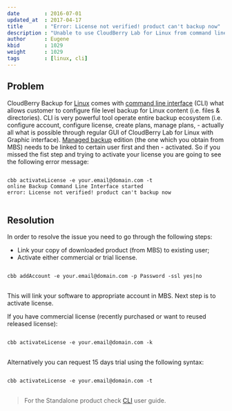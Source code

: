 ```yaml
---
date        : 2016-07-01
updated_at  : 2017-04-17
title       : "Error: License not verified! product can't backup now"
description : "Unable to use CloudBerry Lab for Linux from command line with: «Error: License not verified! product can't backup now»"
author      : Eugene
kbid        : 1029
weight      : 1029
tags        : [linux, cli]
---
```

## Problem

CloudBerry Backup for [Linux][1f46d3be] comes with [command line interface][4ac3b676] (CLI) what allows customer to configure file level backup for Linux content (i.e. files & directories). CLI is very powerful tool operate entire backup ecosystem (i.e. configure account, configure license, create plans, manage plans, - actually all what is possible through regular GUI of CloudBerry Lab for Linux with Graphic interface). [Managed backup][f239e3e0] edition (the one which you obtain from MBS) needs to be linked to certain user first and then - activated. So if you missed the fist step and trying to activate your license you are going to see the following error message:

<pre>
<code class="language-bash command-line" data-host="localhost">
cbb activateLicense -e your.email@domain.com -t
online Backup Command Line Interface started
error: License not verified! product can't backup now
</code>
</pre>

## Resolution

In order to resolve the issue you need to go through the following steps:

*  Link your copy of downloaded product (from MBS) to existing user;
*  Activate either commercial or trial license.

<pre>
<code class="language-bash command-line" data-host="localhost">
cbb addAccount -e your.email@domain.com -p Password -ssl yes|no
</code>
</pre>

This will link your software to appropriate account in MBS. Next step is to activate license.

If you have commercial license (recently purchased or want to reused released license):

<pre>
<code class="language-bash command-line" data-host="localhost">
cbb activateLicense -e your.email@domain.com -k <license_key>
</code>
</pre>

Alternatively you can request 15 days trial using the following syntax:

<pre>
<code class="language-bash command-line" data-host="localhost">
cbb activateLicense -e your.email@domain.com -t
</code>
</pre>

> For the Standalone product check [CLI](https://www.cloudberrylab.com/backup/cmd-linux.aspx) user guide.

  [1f46d3be]: http://www.cloudberrylab.com/backuplinux.aspx "CloudBerry Lab for Linux OS"
  [4ac3b676]: http://www.cloudberrylab.com/backupcmd_nix.aspx "Command Line Interface for Linux"
  [f239e3e0]: http://www.cloudberrylab.com/managed-online-backup-service-amazon-s3-azure.aspx "Managed backup"

